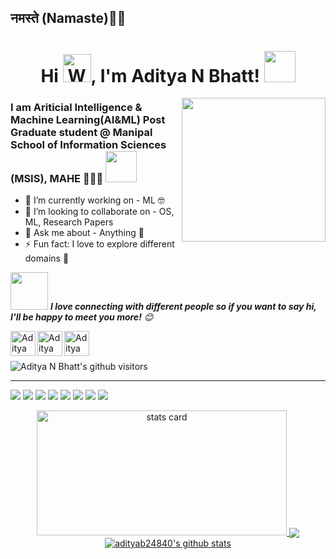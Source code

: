 <h2>नमस्ते (Namaste)🙏🏻<h1 align="center">Hi <img src="https://raw.githubusercontent.com/nixin72/nixin72/master/wave.gif" alt="Waving hand animated gif"height="45" width="45" />, I'm Aditya N Bhatt! <img src="https://media.giphy.com/media/12oufCB0MyZ1Go/giphy.gif" width="50"></h2>
<img align='right' src="https://media.giphy.com/media/M9gbBd9nbDrOTu1Mqx/giphy.gif" width="230">

### I am Ariticial Intelligence & Machine Learning(AI&ML) Post Graduate student @ Manipal School of Information Sciences (MSIS), MAHE 👨‍🎓🏫 <img src="https://giphy.com/gifs/StaffsUni-university-studying-staffordshire-8t7lXR6Sep8zB6v7El/giphy.gif" width="50">  

- 🔭 I’m currently working on - ML 🤓
- 👯 I’m looking to collaborate on - OS, ML, Research Papers
- 💬 Ask me about - Anything 🤫
- ⚡ Fun fact: I love to explore different domains 🫡

<!--[<img align="left" alt="codeSTACKr.com" width="22px" src="https://raw.githubusercontent.com/iconic/open-iconic/master/svg/globe.svg" />][website]
[<img align="left" alt="codeSTACKr | YouTube" width="22px" src="https://cdn.jsdelivr.net/npm/simple-icons@v3/icons/youtube.svg" />][youtube]-->

<img src="https://media.giphy.com/media/LnQjpWaON8nhr21vNW/giphy.gif" width="60"> <em><b>I love connecting with different people so if you want to say hi, I'll be happy to meet you more!</b> 😊</em>

[<img align="left" alt="Aditya N Bhatt | LinkedIn" width="40px" src="https://img.icons8.com/color/48/000000/linkedin.png" />][linkedin]
[<img align="left" alt="Aditya N Bhatt | Mail" width="40px" src="https://img.icons8.com/fluent/48/000000/gmail.png" />][Mail]
[<img align="left" alt="Aditya N Bhatt | Instagram" width="40px" src="https://img.icons8.com/fluent/48/000000/instagram-new.png" />][Instagram]





<br />
<!--### Languages and Tools:
<img align="left" alt="Visual Studio Code" width="26px" src="https://img.icons8.com/fluent/48/000000/visual-studio-code-2019.png" />
<img align="left" alt="SQL" width="26px" src="https://raw.githubusercontent.com/github/explore/80688e429a7d4ef2fca1e82350fe8e3517d3494d/topics/sql/sql.png" />
<img align="left" alt="MySQL" width="26px" src="https://raw.githubusercontent.com/github/explore/80688e429a7d4ef2fca1e82350fe8e3517d3494d/topics/mysql/mysql.png" />
<img align="left" alt="Git" width="26px" src="https://raw.githubusercontent.com/github/explore/80688e429a7d4ef2fca1e82350fe8e3517d3494d/topics/git/git.png" />
<img align="left" alt="GitHub" width="26px" src="https://raw.githubusercontent.com/github/explore/78df643247d429f6cc873026c0622819ad797942/topics/github/github.png" />
<br />
<br />
-->

<BR>
  
<p>
    <img class="center" alt="Aditya N Bhatt's github visitors" src="https://visitor-badge.laobi.icu/badge?page_id=adityab24840.adityab24840\">
</p>

--------------------------------------------------------------------------------------------------------------------------------------------------------------------------------

![](https://img.shields.io/badge/OS-Windows-informational?style=flat&logo=windows&logoColor=white&color=2bbc8a)
![](https://img.shields.io/badge/Code-Python-informational?style=flat&logo=python&logoColor=white&color=2bbc8a)
![](https://img.shields.io/badge/Editor-VSCode-informational?style=flat&logo=vs&logoColor=white&color=2bbc8a)
![](https://img.shields.io/badge/Editor-Pycharm-informational?style=flat&logo=pycharm&logoColor=white&color=2bbc8a)
![](https://img.shields.io/badge/Editor-JupyterNB-informational?style=flat&logo=jupyter&logoColor=white&color=2bbc8a)
![](https://img.shields.io/badge/Tools-Sklearn-informational?style=flat&logo=scikit-learn&logoColor=white&color=2bbc8a)
![](https://img.shields.io/badge/Tools-Pytorch-informational?style=flat&logo=pytorch&logoColor=white&color=2bbc8a)
![](https://img.shields.io/badge/Shell-GitBash-informational?style=flat&logo=git&logoColor=white&color=2bbc8a)


<p align="center">
<a href="https://github.com/adityab24840">
  <img alt= "stats card" height="200px" width="400" src="https://github-readme-streak-stats.herokuapp.com/?user=adityab24840&theme=dark&show_icons=true">
  <img align="center" src="https://github-readme-stats.vercel.app/api/top-langs/?username=adityab24840&theme=dark&layout=compact&exclude_repo=IoT-Libraries,Hackerrank-Codes" />
  <img align="center" src="https://github-readme-stats.vercel.app/api?username=adityab24840&show_icons=true&theme=dark&count_private=true&icon_color=439975&text_color=6e6e6e" alt="adityab24840's github stats"/>
</a></p>
<br>





<!--🌟 From [Aditya N Bhatt](https://github.com/adityab24840)-->
[linkedin]: https://www.linkedin.com/in/adityabhatt015/
[Mail]: https://mail.google.com/mail/u/0/?view=cm&fs=1&to=adityan24840@gmail.com.com&su=SUBJECT&body=BODY&tf=1
[Instagram]: https://www.instagram.com/aditya.io.xyz/

